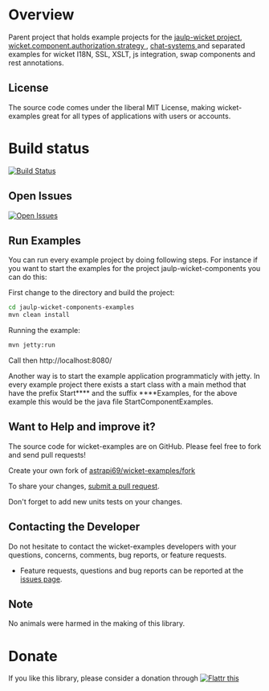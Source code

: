 # Overview

Parent project that holds example projects for the [jaulp-wicket project](https://github.com/astrapi69/jaulp-wicket), [wicket.component.authorization.strategy
](https://github.com/astrapi69/wicket.component.authorization.strategy), [chat-systems
](https://github.com/lightblueseas/chat-systems) and separated examples for wicket I18N, SSL, XSLT, js integration, swap components and rest annotations.

## License

The source code comes under the liberal MIT License, making wicket-examples great for all types of applications with users or accounts.

# Build status
[![Build Status](https://travis-ci.org/astrapi69/wicket-examples.svg?branch=master)](https://travis-ci.org/astrapi69/wicket-examples)
		 
## Open Issues
[![Open Issues](https://img.shields.io/github/issues/astrapi69/wicket-examples.svg?style=flat)](https://github.com/astrapi69/wicket-examples/issues)


## Run Examples 

You can run every example project by doing following steps. For instance if you want to start the examples for the project jaulp-wicket-components you can do this:

First change to the directory and build the project:
```bash
cd jaulp-wicket-components-examples
mvn clean install
```
Running the example:
```bash
mvn jetty:run
```
Call then http://localhost:8080/

Another way is to start the example application programmaticly with jetty. In every example project there exists a start class with a main method that have the prefix Start**** and the suffix ****Examples, for the above example this would be the java file StartComponentExamples.

## Want to Help and improve it? ###

The source code for wicket-examples are on GitHub. Please feel free to fork and send pull requests!

Create your own fork of [astrapi69/wicket-examples/fork](https://github.com/astrapi69/wicket-examples/fork)

To share your changes, [submit a pull request](https://github.com/astrapi69/wicket-examples/pull/new/master).

Don't forget to add new units tests on your changes.

## Contacting the Developer

Do not hesitate to contact the wicket-examples developers with your questions, concerns, comments, bug reports, or feature requests.
- Feature requests, questions and bug reports can be reported at the [issues page](https://github.com/astrapi69/wicket-examples/issues).

## Note

No animals were harmed in the making of this library.

# Donate

If you like this library, please consider a donation through 
<a href="https://flattr.com/submit/auto?fid=r7vp62&url=https%3A%2F%2Fgithub.com%2Fastrapi69%2Fwicket-examples" target="_blank">
<img src="http://button.flattr.com/flattr-badge-large.png" alt="Flattr this" title="Flattr this" border="0">
</a>

